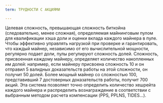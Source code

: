 ```yaml
---
term: ТРУДНОСТИ С АКЦИЯМИ

---
```

Целевая сложность, превышающая сложность биткойна (следовательно, менее сложная), определяемая майнинговым пулом для квалификации хэша доли и оценки вклада каждого майнера в пуле. Чтобы эффективно управлять нагрузкой при проверке и гарантировать, что каждый майнер, независимо от его вычислительной мощности, регулярно подает доли, пулы регулируют сложность долей. Сложность, присвоенная каждому майнеру, определяет количество накопленных им долей: например, если майнеру присвоена сложность 10 и он отправил 5 валидных доказательств работы на этой сложности, он получит 50 долей. Более мощный майнер со сложностью 100, представивший 7 достоверных доказательств работы, получит 700 акций. Эта система позволяет точно определить количество хешрейта каждого майнера и распределить вознаграждение в соответствии с выбранным методом расчета компенсации (PPS, PPLNS, TIDES...).